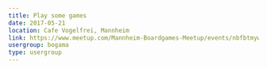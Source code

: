 ```yaml
---
title: Play some games
date: 2017-05-21
location: Cafe Vogelfrei, Mannheim
link: https://www.meetup.com/Mannheim-Boardgames-Meetup/events/nbfbtmywhbcc/
usergroup: bogama
type: usergroup
---
```

